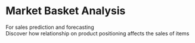 # Market Basket Analysis
For sales prediction and forecasting <br />
Discover how relationship on product positioning affects the sales of items 
